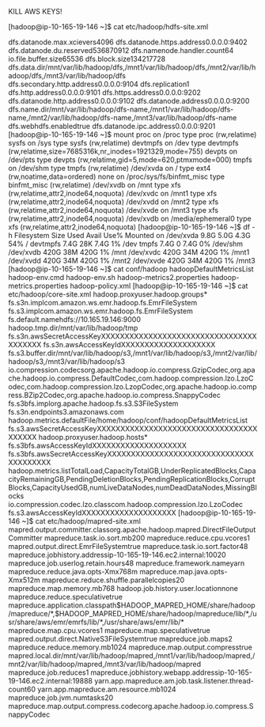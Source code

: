 KILL AWS KEYS!

[hadoop@ip-10-165-19-146 ~]$ cat etc/hadoop/hdfs-site.xml
<?xml version="1.0"?>
<?xml-stylesheet type="text/xsl" href="configuration.xsl"?>
<configuration>
  <property><name>dfs.datanode.max.xcievers</name><value>4096</value></property>
  <property><name>dfs.datanode.https.address</name><value>0.0.0.0:9402</value></property>
  <property><name>dfs.datanode.du.reserved</name><value>536870912</value></property>
  <property><name>dfs.namenode.handler.count</name><value>64</value></property>
  <property><name>io.file.buffer.size</name><value>65536</value></property>
  <property><name>dfs.block.size</name><value>134217728</value></property>
  <property><name>dfs.data.dir</name><value>/mnt/var/lib/hadoop/dfs,/mnt1/var/lib/hadoop/dfs,/mnt2/var/lib/hadoop/dfs,/mnt3/var/lib/hadoop/dfs</value></property>
  <property><name>dfs.secondary.http.address</name><value>0.0.0.0:9104</value></property>
  <property><name>dfs.replication</name><value>1</value></property>
  <property><name>dfs.http.address</name><value>0.0.0.0:9101</value></property>
  <property><name>dfs.https.address</name><value>0.0.0.0:9202</value></property>
  <property><name>dfs.datanode.http.address</name><value>0.0.0.0:9102</value></property>
  <property><name>dfs.datanode.address</name><value>0.0.0.0:9200</value></property>
  <property><name>dfs.name.dir</name><value>/mnt/var/lib/hadoop/dfs-name,/mnt1/var/lib/hadoop/dfs-name,/mnt2/var/lib/hadoop/dfs-name,/mnt3/var/lib/hadoop/dfs-name</value></property>
  <property><name>dfs.webhdfs.enabled</name><value>true</value></property>
  <property><name>dfs.datanode.ipc.address</name><value>0.0.0.0:9201</value></property>
</configuration>
[hadoop@ip-10-165-19-146 ~]$ mount
proc on /proc type proc (rw,relatime)
sysfs on /sys type sysfs (rw,relatime)
devtmpfs on /dev type devtmpfs (rw,relatime,size=7685316k,nr_inodes=1921329,mode=755)
devpts on /dev/pts type devpts (rw,relatime,gid=5,mode=620,ptmxmode=000)
tmpfs on /dev/shm type tmpfs (rw,relatime)
/dev/xvda on / type ext4 (rw,noatime,data=ordered)
none on /proc/sys/fs/binfmt_misc type binfmt_misc (rw,relatime)
/dev/xvdb on /mnt type xfs (rw,relatime,attr2,inode64,noquota)
/dev/xvdc on /mnt1 type xfs (rw,relatime,attr2,inode64,noquota)
/dev/xvdd on /mnt2 type xfs (rw,relatime,attr2,inode64,noquota)
/dev/xvde on /mnt3 type xfs (rw,relatime,attr2,inode64,noquota)
/dev/xvdb on /media/ephemeral0 type xfs (rw,relatime,attr2,inode64,noquota)
[hadoop@ip-10-165-19-146 ~]$ df -h
Filesystem      Size  Used Avail Use% Mounted on
/dev/xvda       9.8G  5.0G  4.3G  54% /
devtmpfs        7.4G   28K  7.4G   1% /dev
tmpfs           7.4G     0  7.4G   0% /dev/shm
/dev/xvdb       420G   38M  420G   1% /mnt
/dev/xvdc       420G   34M  420G   1% /mnt1
/dev/xvdd       420G   34M  420G   1% /mnt2
/dev/xvde       420G   34M  420G   1% /mnt3
[hadoop@ip-10-165-19-146 ~]$ cat conf/hadoop
hadoopDefaultMetricsList    hadoop-env.cmd              hadoop-env.sh               hadoop-metrics2.properties  hadoop-metrics.properties   hadoop-policy.xml
[hadoop@ip-10-165-19-146 ~]$ cat etc/hadoop/core-site.xml
<?xml version="1.0"?>
<?xml-stylesheet type="text/xsl" href="configuration.xsl"?>
<configuration>
  <property><name>hadoop.proxyuser.hadoop.groups</name><value>*</value></property>
  <property><name>fs.s3n.impl</name><value>com.amazon.ws.emr.hadoop.fs.EmrFileSystem</value></property>
  <property><name>fs.s3.impl</name><value>com.amazon.ws.emr.hadoop.fs.EmrFileSystem</value></property>
  <property><name>fs.default.name</name><value>hdfs://10.165.19.146:9000</value></property>
  <property><name>hadoop.tmp.dir</name><value>/mnt/var/lib/hadoop/tmp</value></property>
  <property><name>fs.s3n.awsSecretAccessKey</name><value>XXXXXXXXXXXXXXXXXXXXXXXXXXXXXXXXXXXXXXXX</value></property>
  <property><name>fs.s3n.awsAccessKeyId</name><value>XXXXXXXXXXXXXXXXXXXX</value></property>
  <property><name>fs.s3.buffer.dir</name><value>/mnt/var/lib/hadoop/s3,/mnt1/var/lib/hadoop/s3,/mnt2/var/lib/hadoop/s3,/mnt3/var/lib/hadoop/s3</value></property>
  <property><name>io.compression.codecs</name><value>org.apache.hadoop.io.compress.GzipCodec,org.apache.hadoop.io.compress.DefaultCodec,com.hadoop.compression.lzo.LzoCodec,com.hadoop.compression.lzo.LzopCodec,org.apache.hadoop.io.compress.BZip2Codec,org.apache.hadoop.io.compress.SnappyCodec</value></property>
  <property><name>fs.s3bfs.impl</name><value>org.apache.hadoop.fs.s3.S3FileSystem</value></property>
  <property><name>fs.s3n.endpoint</name><value>s3.amazonaws.com</value></property>
  <property><name>hadoop.metrics.defaultFile</name><value>/home/hadoop/conf/hadoopDefaultMetricsList</value></property>
  <property><name>fs.s3.awsSecretAccessKey</name><value>XXXXXXXXXXXXXXXXXXXXXXXXXXXXXXXXXXXXXXXX</value></property>
  <property><name>hadoop.proxyuser.hadoop.hosts</name><value>*</value></property>
  <property><name>fs.s3bfs.awsAccessKeyId</name><value>XXXXXXXXXXXXXXXXXXXX</value></property>
  <property><name>fs.s3bfs.awsSecretAccessKey</name><value>XXXXXXXXXXXXXXXXXXXXXXXXXXXXXXXXXXXXXXXX</value></property>
  <property><name>hadoop.metrics.list</name><value>TotalLoad,CapacityTotalGB,UnderReplicatedBlocks,CapacityRemainingGB,PendingDeletionBlocks,PendingReplicationBlocks,CorruptBlocks,CapacityUsedGB,numLiveDataNodes,numDeadDataNodes,MissingBlocks</value></property>
  <property><name>io.compression.codec.lzo.class</name><value>com.hadoop.compression.lzo.LzoCodec</value></property>
  <property><name>fs.s3.awsAccessKeyId</name><value>XXXXXXXXXXXXXXXXXXXX</value></property>
</configuration>
[hadoop@ip-10-165-19-146 ~]$ cat etc/hadoop/mapred-site.xml
<?xml version="1.0"?>
<?xml-stylesheet type="text/xsl" href="configuration.xsl"?>
<configuration>
  <property><name>mapred.output.committer.class</name><value>org.apache.hadoop.mapred.DirectFileOutputCommitter</value></property>
  <property><name>mapreduce.task.io.sort.mb</name><value>200</value></property>
  <property><name>mapreduce.reduce.cpu.vcores</name><value>1</value></property>
  <property><name>mapred.output.direct.EmrFileSystem</name><value>true</value></property>
  <property><name>mapreduce.task.io.sort.factor</name><value>48</value></property>
  <property><name>mapreduce.jobhistory.address</name><value>ip-10-165-19-146.ec2.internal:10020</value></property>
  <property><name>mapreduce.job.userlog.retain.hours</name><value>48</value></property>
  <property><name>mapreduce.framework.name</name><value>yarn</value></property>
  <property><name>mapreduce.reduce.java.opts</name><value>-Xmx768m</value></property>
  <property><name>mapreduce.map.java.opts</name><value>-Xmx512m</value></property>
  <property><name>mapreduce.reduce.shuffle.parallelcopies</name><value>20</value></property>
  <property><name>mapreduce.map.memory.mb</name><value>768</value></property>
  <property><name>hadoop.job.history.user.location</name><value>none</value></property>
  <property><name>mapreduce.reduce.speculative</name><value>true</value></property>
  <property><name>mapreduce.application.classpath</name><value>$HADOOP_MAPRED_HOME/share/hadoop/mapreduce/*,$HADOOP_MAPRED_HOME/share/hadoop/mapreduce/lib/*,/usr/share/aws/emr/emrfs/lib/*,/usr/share/aws/emr/lib/*</value></property>
  <property><name>mapreduce.map.cpu.vcores</name><value>1</value></property>
  <property><name>mapreduce.map.speculative</name><value>true</value></property>
  <property><name>mapred.output.direct.NativeS3FileSystem</name><value>true</value></property>
  <property><name>mapreduce.job.maps</name><value>2</value></property>
  <property><name>mapreduce.reduce.memory.mb</name><value>1024</value></property>
  <property><name>mapreduce.map.output.compress</name><value>true</value></property>
  <property><name>mapred.local.dir</name><value>/mnt/var/lib/hadoop/mapred,/mnt1/var/lib/hadoop/mapred,/mnt2/var/lib/hadoop/mapred,/mnt3/var/lib/hadoop/mapred</value></property>
  <property><name>mapreduce.job.reduces</name><value>1</value></property>
  <property><name>mapreduce.jobhistory.webapp.address</name><value>ip-10-165-19-146.ec2.internal:19888</value></property>
  <property><name>yarn.app.mapreduce.am.job.task.listener.thread-count</name><value>60</value></property>
  <property><name>yarn.app.mapreduce.am.resource.mb</name><value>1024</value></property>
  <property><name>mapreduce.job.jvm.numtasks</name><value>20</value></property>
  <property><name>mapreduce.map.output.compress.codec</name><value>org.apache.hadoop.io.compress.SnappyCodec</value></property>
</configuration>
